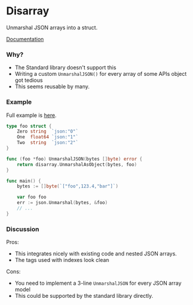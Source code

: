 # Disarray

Unmarshal JSON arrays into a struct.

[Documentation](https://pkg.go.dev/github.com/lk16/disarray)

### Why?
* The Standard library doesn't support this
* Writing a custom `UnmarshalJSON()` for every array of some APIs object got tedious
* This seems reusable by many.

### Example

Full example is [here](example/main.go).

```go
type foo struct {
	Zero string  `json:"0"`
	One  float64 `json:"1"`
	Two  string  `json:"2"`
}

func (foo *foo) UnmarshalJSON(bytes []byte) error {
	return disarray.UnmarshalAsObject(bytes, foo)
}

func main() {
	bytes := []byte(`["foo",123.4,"bar"]`)

	var foo foo
	err := json.Unmarshal(bytes, &foo)
	// ...
}
```

### Discussion

Pros:
* This integrates nicely with existing code and nested JSON arrays.
* The tags used with indexes look clean

Cons:
* You need to implement a 3-line `UnmarshalJSON` for every JSON array model
* This could be supported by the standard library directly.
